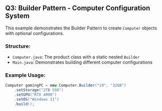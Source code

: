 ## Q3: Builder Pattern - Computer Configuration System

This example demonstrates the Builder Pattern to create `Computer` objects with optional configurations.

### Structure:
- `Computer.java`: The product class with a static nested `Builder`
- `Main.java`: Demonstrates building different computer configurations

### Example Usage:
```java
Computer gamingPC = new Computer.Builder("i9", "32GB")
    .setStorage("2TB SSD")
    .setGPU("RTX 4090")
    .setOS("Windows 11")
    .build();
